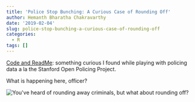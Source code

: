 ```yaml
---
title: 'Police Stop Bunching: A Curious Case of Rounding Off'
author: Hemanth Bharatha Chakravarthy
date: '2019-02-04'
slug: police-stop-bunching-a-curious-case-of-rounding-off
categories:
  - R
tags: []
---
```


[Code and ReadMe](https://github.com/b-hemanth/policing_analysis): something curious I found while playing with policing data a la the Stanford Open Policing Project.

What is happening here, officer?

![You've heard of rounding away criminals, but what about rounding off?](/post/2020-07-13-police-stop-bunching-a-curious-case-of-rounding-off_files/stops.png)